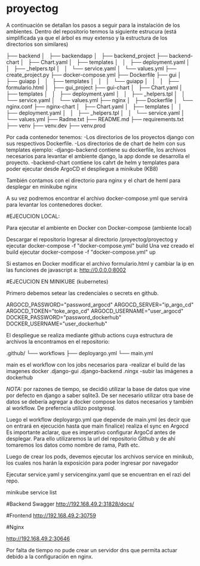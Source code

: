 # proyectog
A continuación se detallan los pasos a seguir para la instalación de los ambientes.
Dentro del repositorio tenmos la siguiente estrucura (está simplificada ya que el árbol es muy extenso y la estructura de 
los directorios son similares)

├── backend
│   ├── backendapp
│   ├── backend_project
├── backend-chart
│   ├── Chart.yaml
│   ├── templates
│   │   ├── deployment.yaml
│   │   ├── _helpers.tpl
│   │   └── service.yaml
│   └── values.yml
├── create_project.py
├── docker-compose.yml
├── Dockerfile
├── gui
│   ├── guiapp
│   │   ├── templates
│   │   │   └── guiapp
│   │   │       ├── formulario.html
│   ├── gui_project
├── gui-chart
│   ├── Chart.yaml
│   ├── templates
│   │   ├── deployment.yaml
│   │   ├── _helpers.tpl
│   │   └── service.yaml
│   └── values.yml
├── nginx
│   ├── Dockerfile
│   └── nginx.conf
├── nginx-chart
│   ├── Chart.yaml
│   ├── templates
│   │   ├── deployment.yaml
│   │   ├── _helpers.tpl
│   │   └── service.yaml
│   └── values.yml
├── Radme.txt
├── README.md
├── requirements.txt
├── venv
├── venv.dev
├── venv.prod

Por cada contenedor tenemos:
-Los directorios de los proyectos django con sus respectivos Dockerfile.
-Los directorios de de chart de helm con sus templates
ejemplo:
-django-backend contiene su dockerfile, los archivos necesarios para levantar el ambiente django,
la app donde se desarrolla el proyecto.
-backend-chart contiene los cahrt de helm y templates para poder ejecutar desde ArgoCD el despliegue a minikube (KB8)

También contamos con el directorio para nginx y el chart de heml para desplegar en minikube nginx

A su vez podremos encontrar el archivo docker-compose.yml que servirá para levantar los contenedores docker.


#EJECUCION LOCAL:

Para ejecutar el ambiente en Docker con Docker-compose (ambiente local)

Descargar el repositorio
Ingresar al directorio /proyectog/proyectog y ejecutar docker-compose -f "docker-compose.yml" build
Una vez creado el build ejecutar docker-compose -f "docker-compose.yml" up

Si estamos en Docker modificar el archivo formulario.html y cambiar la ip en las funciones de javascript a:
http://0.0.0.0:8002

#EJECUCION EN MINIKUBE (kubernetes)

Primero debemos setear las credenciales o secrets en github.

ARGOCD_PASSWORD="password_argocd"
ARGOCD_SERVER="ip_argo_cd"
ARGOCD_TOKEN="toke_argo_cd"
ARGOCD_USERNAME="user_argocd"
DOCKER_PASSWORD="password_dockerhub"
DOCKER_USERNAME="user_dockerhub"

El despliegue se realiza mediante github actions
cuya estructura de archivos la encontramos en el repositorio:

.github/
└── workflows
    ├── deployargo.yml
    └── main.yml

main es el workflow con los jobs necesarios para 
-realizar el build de las imagenes docker
 .django-gui
 .django-backend
 .ningx
-subir las imágenes a dockerhub

*NOTA:* por razones de tiempo, se decidió utilizar la base de datos que vine por defecto en django
a saber sqlite3. De ser necesario utilizar otra base de datos se debería agregar  a docker compose los 
datos necesarios y también al workflow. De preferncia utilizo postgresql.


Luego el workflow deployargo.yml que depende de main.yml (es decir que on entrará en ejecución hasta que main finalice)
realiza el sync en Argocd
Es importante aclarar, que es imperativo configurar ArgoCd antes de desplegar.
Para ello utilizaremos la url del repositorio Github y de ahí tomaremos los datos como nombre de rama, Path etc.


Luego de crear los pods, devemos ejecutar los archivos service en minikub, los cuales nos harán la exposición para poder ingresar por navegador

Ejecutar service.yaml  y servicenginx.yaml que se encuentran en el razi del repo.


minikube service list


#Backend Swagger
http://192.168.49.2:31828/docs/

#Frontend
http://192.168.49.2:30759

#Nginx

http://192.168.49.2:30646 

Por falta de tiempo no pude crear un servidor dns que  permita actuar debido a la configuración en nginx.

